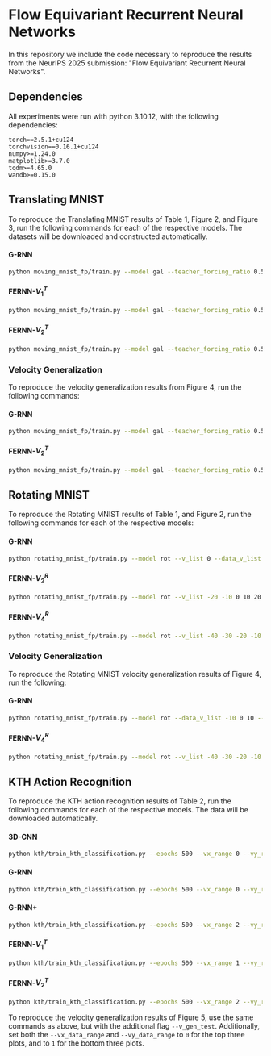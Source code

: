# Flow Equivariant Recurrent Neural Networks
In this repository we include the code necessary to reproduce the results from the NeurIPS 2025 submission: "Flow Equivariant Recurrent Neural Networks".

## Dependencies
All experiments were run with python 3.10.12, with the following dependencies:
```
torch==2.5.1+cu124
torchvision==0.16.1+cu124
numpy>=1.24.0
matplotlib>=3.7.0
tqdm>=4.65.0
wandb>=0.15.0
```

## Translating MNIST
To reproduce the Translating MNIST results of Table 1, Figure 2, and Figure 3, run the following commands for each of the respective models. The datasets will be downloaded and constructed automatically.

#### G-RNN
```bash
python moving_mnist_fp/train.py --model gal --teacher_forcing_ratio 0.5 --v_range 0 --data_v_range 2 --total_train_steps 10000 --model_seed 123 --grad_clip 1 --run_name G-RNN_V2-train
```

#### FERNN-$`V_1^T`$

```bash
python moving_mnist_fp/train.py --model gal --teacher_forcing_ratio 0.5 --v_range 1 --data_v_range 2 --total_train_steps 10000 --model_seed 123 --grad_clip 1 --run_name FERNN-V1_V2-train
```

#### FERNN-$`V_2^T`$
```bash
python moving_mnist_fp/train.py --model gal --teacher_forcing_ratio 0.5 --v_range 2 --data_v_range 2 --total_train_steps 10000 --model_seed 123 --grad_clip 1 --run_name FERNN-V2_V2-train
```

### Velocity Generalization
To reproduce the velocity generalization results from Figure 4, run the following commands:

#### G-RNN
```bash
python moving_mnist_fp/train.py --model gal --teacher_forcing_ratio 0.5 --v_range 0 --data_v_range 1 --total_train_steps 10000 --model_seed 123 --grad_clip 1 --run_velocity_generalization --run_name G-RNN_V1-train_V-gen-test
```

#### FERNN-$`V_2^T`$
```bash
python moving_mnist_fp/train.py --model gal --teacher_forcing_ratio 0.5 --v_range 2 --data_v_range 1 --total_train_steps 10000 --model_seed 123 --grad_clip 1 --run_velocity_generalization --run_name FERNN-V2_V2-train_V-gen-test
```

## Rotating MNIST

To reproduce the Rotating MNIST results of Table 1, and Figure 2, run the following commands for each of the respective models:

#### G-RNN
```bash
python rotating_mnist_fp/train.py --model rot --v_list 0 --data_v_list -40 -30 -20 -10 0 10 20 30 40 --run_name G-RNN_V4-train
```

#### FERNN-$`V_2^R`$
```bash
python rotating_mnist_fp/train.py --model rot --v_list -20 -10 0 10 20 --data_v_list -40 -30 -20 -10 0 10 20 30 40 --run_name FERNN-V2_V4-train
```

#### FERNN-$`V_4^R`$
```bash
python rotating_mnist_fp/train.py --model rot --v_list -40 -30 -20 -10 0 10 20 30 40 --data_v_list -40 -30 -20 -10 0 10 20 30 40 --run_name FERNN-V4_V4-train
```

### Velocity Generalization

To reproduce the Rotating MNIST velocity generalization results of Figure 4, run the following:

#### G-RNN
```bash
python rotating_mnist_fp/train.py --model rot --data_v_list -10 0 10 --gen_vel_list -50 -45 -40 -35 -30 -25 -20 -15 -10 -5 0 5 10 15 20 25 30 35 40 45 50 --v_list 0 --run_velocity_generalization --run_name G-RNN_V1-train_V-gen-test
```

#### FERNN-$`V_4^R`$
```bash 
python rotating_mnist_fp/train.py --model rot --v_list -40 -30 -20 -10 0 10 20 30 40 --data_v_list -10 0 10 --gen_vel_list -50 -45 -40 -35 -30 -25 -20 -15 -10 -5 0 5 10 15 20 25 30 35 40 45 50 --run_velocity_generalization --run_name FERNN-V4_V1-train_V-gen-test
```


## KTH Action Recognition

To reproduce the KTH action recognition results of Table 2,  run the following commands for each of the respective models. The data will be downloaded automatically. 

#### 3D-CNN
```bash
python kth/train_kth_classification.py --epochs 500 --vx_range 0 --vy_range 0 --lr 1e-3 --vx_data_range 2 --vy_data_range 2 --batch_size 32 --height 32 --width 32 --wandb --model 3dcnn --run_name 3D-CNN_V2-train
```

#### G-RNN
```bash
python kth/train_kth_classification.py --epochs 500 --vx_range 0 --vy_range 0 --lr 3e-4 --vx_data_range 2 --vy_data_range 2 --batch_size 32 --height 32 --width 32 --wandb --model galilean --run_name G-RNN_V2-train
```
#### G-RNN+
```bash
python kth/train_kth_classification.py --epochs 500 --vx_range 2 --vy_range 2 --use_fake_rnn --lr 1e-4 --vx_data_range 2 --vy_data_range 2 --batch_size 32 --height 32 --width 32 --wandb --model galilean --run_name G-RNN+_V2-train
```

#### FERNN-$`V_1^T`$
```bash
python kth/train_kth_classification.py --epochs 500 --vx_range 1 --vy_range 1 --lr 3e-4 --vx_data_range 2 --vy_data_range 2 --batch_size 32 --height 32 --width 32 --wandb --model galilean --run_name FERNN-V1_V2-train
```

#### FERNN-$`V_2^T`$
```bash
python kth/train_kth_classification.py --epochs 500 --vx_range 2 --vy_range 2 --lr 3e-4 --vx_data_range 2 --vy_data_range 2 --batch_size 32 --height 32 --width 32 --wandb --model galilean --run_name FERNN-V2_V2-train
```

To reproduce the velocity generalization results of Figure 5, use the same commands as above, but with the additional flag `--v_gen_test`. Additionally, set both the `--vx_data_range` and `--vy_data_range` to `0` for the top three plots, and to `1` for the bottom three plots. 
